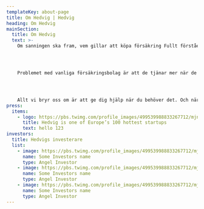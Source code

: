 ```yaml
---
templateKey: about-page
title: Om Hedvig | Hedvig
heading: Om Hedvig
mainSection:
  title: Om Hedvig
  text: >-
    Om sanningen ska fram, vem gillar att köpa försäkring Fullt förståeligt om man tänker på hur försäkringar fungerar idag. Du betalar dina räkningar utan att veta riktigt vart pengarna tar vägen. När du väl behöver den hjälp du betalat för så får du känslan av att bli lite motarbetad eller kanske till och med misstrodd. Varför är det så?




    Problemet med vanliga försäkringsbolag är att de tjänar mer när de betalar dig mindre. Hedvig är inget vanligt försäkringsbolag. Vi behandlar dina pengar som dina och tar bara ut en fast avgift för att driva och utveckla tjänsten. Resten av det du betalar öronmärks för att ersätta skador. Dina pengar är aldrig våra pengar. Istället ligger dom på ett separat konto och kan endast användas för att betala ersättning till dig eller någon annan av våra medlemmar. När alla skador har betalats skänks överskottet till organisationer som gör världen bättre. Du väljer själv vad ditt hjärta klappar för.




    Allt vi bryr oss om är att ge dig hjälp när du behöver det. Och när du inte gör det, så hjälper vi dig hjälpa andra.
press:
  items:
    - logo: https://pbs.twimg.com/profile_images/499539988833267712/mjnAZmLH_400x400.jpeg
      title: Hedvig is one of Europe’s 100 hottest startups
      text: hello 123
investors:
  title: Hedvigs investerare
  list:
    - image: https://pbs.twimg.com/profile_images/499539988833267712/mjnAZmLH_400x400.jpeg
      name: Some Investors name
      type: Angel Investor
    - image: https://pbs.twimg.com/profile_images/499539988833267712/mjnAZmLH_400x400.jpeg
      name: Some Investors name
      type: Angel Investor
    - image: https://pbs.twimg.com/profile_images/499539988833267712/mjnAZmLH_400x400.jpeg
      name: Some Investors name
      type: Angel Investor
---
```

